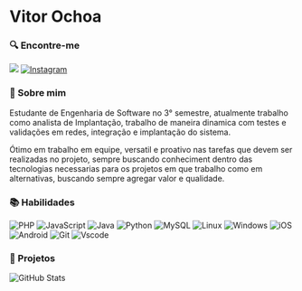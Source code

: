 # Vitor Ochoa

### &#x1F50D; Encontre-me
[![](https://img.shields.io/badge/LinkedIn-0077B5?style=for-the-badge&logo=linkedin&logoColor=white)](https://www.linkedin.com/in/vitorochoa/) [![Instagram](https://img.shields.io/badge/-Instagram-%23E4405F?style=for-the-badge&logo=instagram&logoColor=white)](https://www.instagram.com/Vitu_ochoa/)


### &#128100; Sobre mim
 Estudante de Engenharia de Software no 3° semestre, atualmente trabalho como analista de Implantação, trabalho de maneira dinamica com testes e validações em redes, integração e implantação do sistema.

 Ótimo em trabalho em equipe, versatil e proativo nas tarefas que devem ser realizadas no projeto, sempre buscando conheciment dentro das tecnologias necessarias para os projetos em que trabalho como em alternativas, buscando sempre agregar valor e qualidade.

### &#128218; Habilidades

![PHP](https://img.shields.io/badge/PHP-777BB4?style=for-the-badge&logo=php&logoColor=white) 
![JavaScript](https://img.shields.io/badge/JavaScript-F7DF1E?style=for-the-badge&logo=javascript&logoColor=black) 
![Java](https://img.shields.io/badge/java-%23ED8B00.svg?style=for-the-badge&logo=openjdk&logoColor=white) 
![Python](https://img.shields.io/badge/python-3670A0?style=for-the-badge&logo=python&logoColor=ffdd54) 
![MySQL](https://img.shields.io/badge/MySQL-00000F?style=for-the-badge&logo=mysql&logoColor=white)
![Linux](https://img.shields.io/badge/Linux-000?style=for-the-badge&logo=linux&logoColor=FCC624)
![Windows](https://img.shields.io/badge/Windows-000?style=for-the-badge&logo=windows&logoColor=2CA5E0)
![iOS](https://img.shields.io/badge/iOS-000000?style=for-the-badge&logo=ios&logoColor=white)
![Android](https://img.shields.io/badge/Android-3DDC84?style=for-the-badge&logo=android&logoColor=white)
![Git](https://img.shields.io/badge/GIT-E44C30?style=for-the-badge&logo=git&logoColor=white)
![Vscode](https://img.shields.io/badge/Vscode-007ACC?style=for-the-badge&logo=visual-studio-code&logoColor=white)

### &#x1F4CC;  Projetos

![GitHub Stats](https://github-readme-stats.vercel.app/api?username=VitorOchoa&theme=transparent&bg_color=000&border_color=30A3DC&show_icons=true&icon_color=30A3DC&title_color=E94D5F&text_color=FFF)
